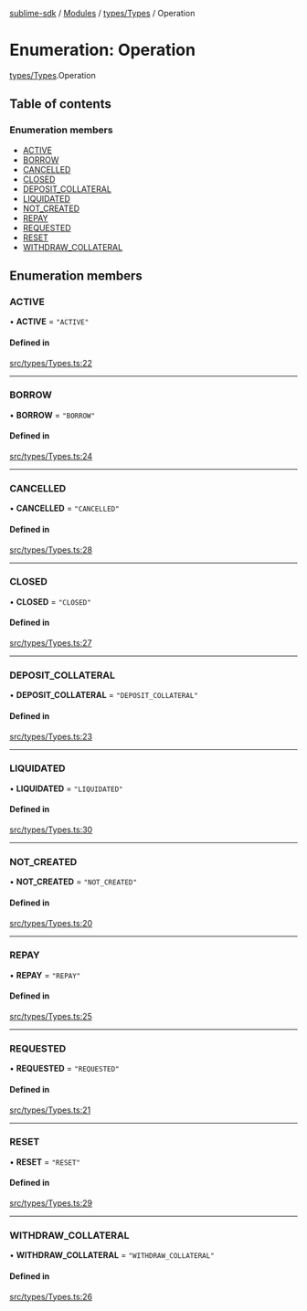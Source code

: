 [sublime-sdk](../README.md) / [Modules](../modules.md) / [types/Types](../modules/types_Types.md) / Operation

# Enumeration: Operation

[types/Types](../modules/types_Types.md).Operation

## Table of contents

### Enumeration members

- [ACTIVE](types_Types.Operation.md#active)
- [BORROW](types_Types.Operation.md#borrow)
- [CANCELLED](types_Types.Operation.md#cancelled)
- [CLOSED](types_Types.Operation.md#closed)
- [DEPOSIT\_COLLATERAL](types_Types.Operation.md#deposit_collateral)
- [LIQUIDATED](types_Types.Operation.md#liquidated)
- [NOT\_CREATED](types_Types.Operation.md#not_created)
- [REPAY](types_Types.Operation.md#repay)
- [REQUESTED](types_Types.Operation.md#requested)
- [RESET](types_Types.Operation.md#reset)
- [WITHDRAW\_COLLATERAL](types_Types.Operation.md#withdraw_collateral)

## Enumeration members

### ACTIVE

• **ACTIVE** = `"ACTIVE"`

#### Defined in

[src/types/Types.ts:22](https://github.com/sublime-finance/sublime-sdk/blob/a849f6d/src/types/Types.ts#L22)

___

### BORROW

• **BORROW** = `"BORROW"`

#### Defined in

[src/types/Types.ts:24](https://github.com/sublime-finance/sublime-sdk/blob/a849f6d/src/types/Types.ts#L24)

___

### CANCELLED

• **CANCELLED** = `"CANCELLED"`

#### Defined in

[src/types/Types.ts:28](https://github.com/sublime-finance/sublime-sdk/blob/a849f6d/src/types/Types.ts#L28)

___

### CLOSED

• **CLOSED** = `"CLOSED"`

#### Defined in

[src/types/Types.ts:27](https://github.com/sublime-finance/sublime-sdk/blob/a849f6d/src/types/Types.ts#L27)

___

### DEPOSIT\_COLLATERAL

• **DEPOSIT\_COLLATERAL** = `"DEPOSIT_COLLATERAL"`

#### Defined in

[src/types/Types.ts:23](https://github.com/sublime-finance/sublime-sdk/blob/a849f6d/src/types/Types.ts#L23)

___

### LIQUIDATED

• **LIQUIDATED** = `"LIQUIDATED"`

#### Defined in

[src/types/Types.ts:30](https://github.com/sublime-finance/sublime-sdk/blob/a849f6d/src/types/Types.ts#L30)

___

### NOT\_CREATED

• **NOT\_CREATED** = `"NOT_CREATED"`

#### Defined in

[src/types/Types.ts:20](https://github.com/sublime-finance/sublime-sdk/blob/a849f6d/src/types/Types.ts#L20)

___

### REPAY

• **REPAY** = `"REPAY"`

#### Defined in

[src/types/Types.ts:25](https://github.com/sublime-finance/sublime-sdk/blob/a849f6d/src/types/Types.ts#L25)

___

### REQUESTED

• **REQUESTED** = `"REQUESTED"`

#### Defined in

[src/types/Types.ts:21](https://github.com/sublime-finance/sublime-sdk/blob/a849f6d/src/types/Types.ts#L21)

___

### RESET

• **RESET** = `"RESET"`

#### Defined in

[src/types/Types.ts:29](https://github.com/sublime-finance/sublime-sdk/blob/a849f6d/src/types/Types.ts#L29)

___

### WITHDRAW\_COLLATERAL

• **WITHDRAW\_COLLATERAL** = `"WITHDRAW_COLLATERAL"`

#### Defined in

[src/types/Types.ts:26](https://github.com/sublime-finance/sublime-sdk/blob/a849f6d/src/types/Types.ts#L26)
